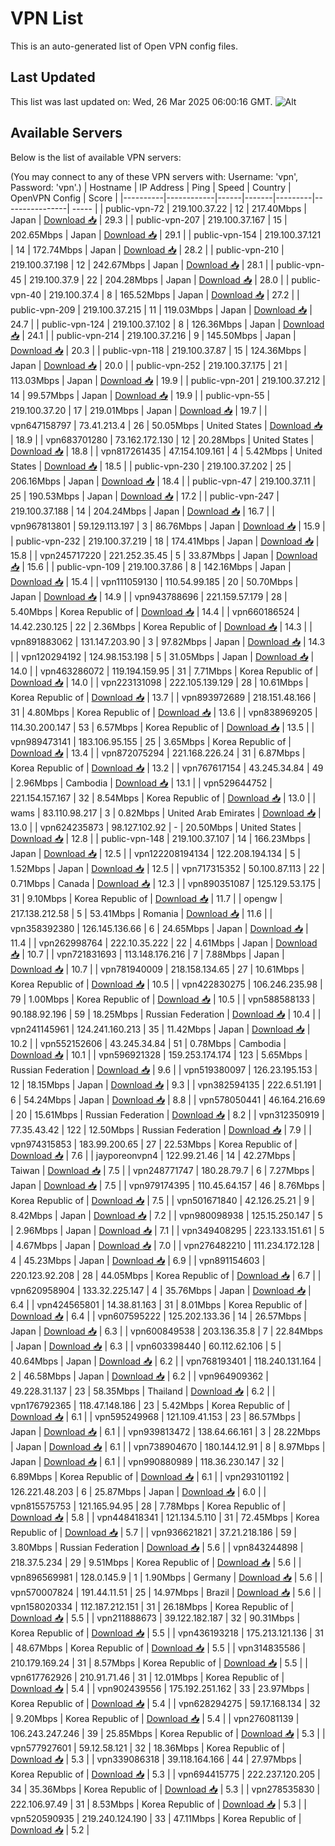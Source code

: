 # VPN List

This is an auto-generated list of Open VPN config files.

## Last Updated

This list was last updated on: Wed, 26 Mar 2025 06:00:16 GMT.
![Alt](https://repobeats.axiom.co/api/embed/186b98318ef1479477931607c1ad7d823f12451f.svg "Repobeats analytics image")

## Available Servers

Below is the list of available VPN servers:

(You may connect to any of these VPN servers with: Username: 'vpn', Password: 'vpn'.)
| Hostname | IP Address | Ping | Speed | Country | OpenVPN Config | Score |
|----------|------------|------|-------|---------|----------------| ----- |
| public-vpn-72 | 219.100.37.22 | 12 | 217.40Mbps | Japan | [Download 📥](./configs/server_0_JP.ovpn) | 29.3 |
| public-vpn-207 | 219.100.37.167 | 15 | 202.65Mbps | Japan | [Download 📥](./configs/server_1_JP.ovpn) | 29.1 |
| public-vpn-154 | 219.100.37.121 | 14 | 172.74Mbps | Japan | [Download 📥](./configs/server_2_JP.ovpn) | 28.2 |
| public-vpn-210 | 219.100.37.198 | 12 | 242.67Mbps | Japan | [Download 📥](./configs/server_3_JP.ovpn) | 28.1 |
| public-vpn-45 | 219.100.37.9 | 22 | 204.28Mbps | Japan | [Download 📥](./configs/server_4_JP.ovpn) | 28.0 |
| public-vpn-40 | 219.100.37.4 | 8 | 165.52Mbps | Japan | [Download 📥](./configs/server_5_JP.ovpn) | 27.2 |
| public-vpn-209 | 219.100.37.215 | 11 | 119.03Mbps | Japan | [Download 📥](./configs/server_6_JP.ovpn) | 24.7 |
| public-vpn-124 | 219.100.37.102 | 8 | 126.36Mbps | Japan | [Download 📥](./configs/server_7_JP.ovpn) | 24.1 |
| public-vpn-214 | 219.100.37.216 | 9 | 145.50Mbps | Japan | [Download 📥](./configs/server_8_JP.ovpn) | 20.3 |
| public-vpn-118 | 219.100.37.87 | 15 | 124.36Mbps | Japan | [Download 📥](./configs/server_9_JP.ovpn) | 20.0 |
| public-vpn-252 | 219.100.37.175 | 21 | 113.03Mbps | Japan | [Download 📥](./configs/server_10_JP.ovpn) | 19.9 |
| public-vpn-201 | 219.100.37.212 | 14 | 99.57Mbps | Japan | [Download 📥](./configs/server_11_JP.ovpn) | 19.9 |
| public-vpn-55 | 219.100.37.20 | 17 | 219.01Mbps | Japan | [Download 📥](./configs/server_12_JP.ovpn) | 19.7 |
| vpn647158797 | 73.41.213.4 | 26 | 50.05Mbps | United States | [Download 📥](./configs/server_13_US.ovpn) | 18.9 |
| vpn683701280 | 73.162.172.130 | 12 | 20.28Mbps | United States | [Download 📥](./configs/server_14_US.ovpn) | 18.8 |
| vpn817261435 | 47.154.109.161 | 4 | 5.42Mbps | United States | [Download 📥](./configs/server_15_US.ovpn) | 18.5 |
| public-vpn-230 | 219.100.37.202 | 25 | 206.16Mbps | Japan | [Download 📥](./configs/server_16_JP.ovpn) | 18.4 |
| public-vpn-47 | 219.100.37.11 | 25 | 190.53Mbps | Japan | [Download 📥](./configs/server_17_JP.ovpn) | 17.2 |
| public-vpn-247 | 219.100.37.188 | 14 | 204.24Mbps | Japan | [Download 📥](./configs/server_18_JP.ovpn) | 16.7 |
| vpn967813801 | 59.129.113.197 | 3 | 86.76Mbps | Japan | [Download 📥](./configs/server_19_JP.ovpn) | 15.9 |
| public-vpn-232 | 219.100.37.219 | 18 | 174.41Mbps | Japan | [Download 📥](./configs/server_20_JP.ovpn) | 15.8 |
| vpn245717220 | 221.252.35.45 | 5 | 33.87Mbps | Japan | [Download 📥](./configs/server_21_JP.ovpn) | 15.6 |
| public-vpn-109 | 219.100.37.86 | 8 | 142.16Mbps | Japan | [Download 📥](./configs/server_22_JP.ovpn) | 15.4 |
| vpn111059130 | 110.54.99.185 | 20 | 50.70Mbps | Japan | [Download 📥](./configs/server_23_JP.ovpn) | 14.9 |
| vpn943788696 | 221.159.57.179 | 28 | 5.40Mbps | Korea Republic of | [Download 📥](./configs/server_24_KR.ovpn) | 14.4 |
| vpn660186524 | 14.42.230.125 | 22 | 2.36Mbps | Korea Republic of | [Download 📥](./configs/server_25_KR.ovpn) | 14.3 |
| vpn891883062 | 131.147.203.90 | 3 | 97.82Mbps | Japan | [Download 📥](./configs/server_26_JP.ovpn) | 14.3 |
| vpn120294192 | 124.98.153.198 | 5 | 31.05Mbps | Japan | [Download 📥](./configs/server_27_JP.ovpn) | 14.0 |
| vpn463286072 | 119.194.159.95 | 31 | 7.71Mbps | Korea Republic of | [Download 📥](./configs/server_28_KR.ovpn) | 14.0 |
| vpn223131098 | 222.105.139.129 | 28 | 10.61Mbps | Korea Republic of | [Download 📥](./configs/server_29_KR.ovpn) | 13.7 |
| vpn893972689 | 218.151.48.166 | 31 | 4.80Mbps | Korea Republic of | [Download 📥](./configs/server_30_KR.ovpn) | 13.6 |
| vpn838969205 | 114.30.200.147 | 53 | 6.57Mbps | Korea Republic of | [Download 📥](./configs/server_31_KR.ovpn) | 13.5 |
| vpn989473141 | 183.106.95.155 | 25 | 3.65Mbps | Korea Republic of | [Download 📥](./configs/server_32_KR.ovpn) | 13.4 |
| vpn872075294 | 221.168.226.24 | 31 | 6.87Mbps | Korea Republic of | [Download 📥](./configs/server_33_KR.ovpn) | 13.2 |
| vpn767617154 | 43.245.34.84 | 49 | 2.96Mbps | Cambodia | [Download 📥](./configs/server_34_KH.ovpn) | 13.1 |
| vpn529644752 | 221.154.157.167 | 32 | 8.54Mbps | Korea Republic of | [Download 📥](./configs/server_35_KR.ovpn) | 13.0 |
| wams | 83.110.98.217 | 3 | 0.82Mbps | United Arab Emirates | [Download 📥](./configs/server_36_AE.ovpn) | 13.0 |
| vpn624235873 | 98.127.102.92 | - | 20.50Mbps | United States | [Download 📥](./configs/server_37_US.ovpn) | 12.8 |
| public-vpn-148 | 219.100.37.107 | 14 | 166.23Mbps | Japan | [Download 📥](./configs/server_38_JP.ovpn) | 12.5 |
| vpn122208194134 | 122.208.194.134 | 5 | 1.52Mbps | Japan | [Download 📥](./configs/server_39_JP.ovpn) | 12.5 |
| vpn717315352 | 50.100.87.113 | 22 | 0.71Mbps | Canada | [Download 📥](./configs/server_40_CA.ovpn) | 12.3 |
| vpn890351087 | 125.129.53.175 | 31 | 9.10Mbps | Korea Republic of | [Download 📥](./configs/server_41_KR.ovpn) | 11.7 |
| opengw | 217.138.212.58 | 5 | 53.41Mbps | Romania | [Download 📥](./configs/server_42_RO.ovpn) | 11.6 |
| vpn358392380 | 126.145.136.66 | 6 | 24.65Mbps | Japan | [Download 📥](./configs/server_43_JP.ovpn) | 11.4 |
| vpn262998764 | 222.10.35.222 | 22 | 4.61Mbps | Japan | [Download 📥](./configs/server_44_JP.ovpn) | 10.7 |
| vpn721831693 | 113.148.176.216 | 7 | 7.88Mbps | Japan | [Download 📥](./configs/server_45_JP.ovpn) | 10.7 |
| vpn781940009 | 218.158.134.65 | 27 | 10.61Mbps | Korea Republic of | [Download 📥](./configs/server_46_KR.ovpn) | 10.5 |
| vpn422830275 | 106.246.235.98 | 79 | 1.00Mbps | Korea Republic of | [Download 📥](./configs/server_47_KR.ovpn) | 10.5 |
| vpn588588133 | 90.188.92.196 | 59 | 18.25Mbps | Russian Federation | [Download 📥](./configs/server_48_RU.ovpn) | 10.4 |
| vpn241145961 | 124.241.160.213 | 35 | 11.42Mbps | Japan | [Download 📥](./configs/server_49_JP.ovpn) | 10.2 |
| vpn552152606 | 43.245.34.84 | 51 | 0.78Mbps | Cambodia | [Download 📥](./configs/server_50_KH.ovpn) | 10.1 |
| vpn596921328 | 159.253.174.174 | 123 | 5.65Mbps | Russian Federation | [Download 📥](./configs/server_51_RU.ovpn) | 9.6 |
| vpn519380097 | 126.23.195.153 | 12 | 18.15Mbps | Japan | [Download 📥](./configs/server_52_JP.ovpn) | 9.3 |
| vpn382594135 | 222.6.51.191 | 6 | 54.24Mbps | Japan | [Download 📥](./configs/server_53_JP.ovpn) | 8.8 |
| vpn578050441 | 46.164.216.69 | 20 | 15.61Mbps | Russian Federation | [Download 📥](./configs/server_54_RU.ovpn) | 8.2 |
| vpn312350919 | 77.35.43.42 | 122 | 12.50Mbps | Russian Federation | [Download 📥](./configs/server_55_RU.ovpn) | 7.9 |
| vpn974315853 | 183.99.200.65 | 27 | 22.53Mbps | Korea Republic of | [Download 📥](./configs/server_56_KR.ovpn) | 7.6 |
| jayporeonvpn4 | 122.99.21.46 | 14 | 42.27Mbps | Taiwan | [Download 📥](./configs/server_57_TW.ovpn) | 7.5 |
| vpn248771747 | 180.28.79.7 | 6 | 7.27Mbps | Japan | [Download 📥](./configs/server_58_JP.ovpn) | 7.5 |
| vpn979174395 | 110.45.64.157 | 46 | 8.76Mbps | Korea Republic of | [Download 📥](./configs/server_59_KR.ovpn) | 7.5 |
| vpn501671840 | 42.126.25.21 | 9 | 8.42Mbps | Japan | [Download 📥](./configs/server_60_JP.ovpn) | 7.2 |
| vpn980098938 | 125.15.250.147 | 5 | 2.96Mbps | Japan | [Download 📥](./configs/server_61_JP.ovpn) | 7.1 |
| vpn349408295 | 223.133.151.61 | 5 | 4.67Mbps | Japan | [Download 📥](./configs/server_62_JP.ovpn) | 7.0 |
| vpn276482210 | 111.234.172.128 | 4 | 45.23Mbps | Japan | [Download 📥](./configs/server_63_JP.ovpn) | 6.9 |
| vpn891154603 | 220.123.92.208 | 28 | 44.05Mbps | Korea Republic of | [Download 📥](./configs/server_64_KR.ovpn) | 6.7 |
| vpn620958904 | 133.32.225.147 | 4 | 35.76Mbps | Japan | [Download 📥](./configs/server_65_JP.ovpn) | 6.4 |
| vpn424565801 | 14.38.81.163 | 31 | 8.01Mbps | Korea Republic of | [Download 📥](./configs/server_66_KR.ovpn) | 6.4 |
| vpn607595222 | 125.202.133.36 | 14 | 26.57Mbps | Japan | [Download 📥](./configs/server_67_JP.ovpn) | 6.3 |
| vpn600849538 | 203.136.35.8 | 7 | 22.84Mbps | Japan | [Download 📥](./configs/server_68_JP.ovpn) | 6.3 |
| vpn603398440 | 60.112.62.106 | 5 | 40.64Mbps | Japan | [Download 📥](./configs/server_69_JP.ovpn) | 6.2 |
| vpn768193401 | 118.240.131.164 | 2 | 46.58Mbps | Japan | [Download 📥](./configs/server_70_JP.ovpn) | 6.2 |
| vpn964909362 | 49.228.31.137 | 23 | 58.35Mbps | Thailand | [Download 📥](./configs/server_71_TH.ovpn) | 6.2 |
| vpn176792365 | 118.47.148.186 | 23 | 5.42Mbps | Korea Republic of | [Download 📥](./configs/server_72_KR.ovpn) | 6.1 |
| vpn595249968 | 121.109.41.153 | 23 | 86.57Mbps | Japan | [Download 📥](./configs/server_73_JP.ovpn) | 6.1 |
| vpn939813472 | 138.64.66.161 | 3 | 28.22Mbps | Japan | [Download 📥](./configs/server_74_JP.ovpn) | 6.1 |
| vpn738904670 | 180.144.12.91 | 8 | 8.97Mbps | Japan | [Download 📥](./configs/server_75_JP.ovpn) | 6.1 |
| vpn990880989 | 118.36.230.147 | 32 | 6.89Mbps | Korea Republic of | [Download 📥](./configs/server_76_KR.ovpn) | 6.1 |
| vpn293101192 | 126.221.48.203 | 6 | 25.87Mbps | Japan | [Download 📥](./configs/server_77_JP.ovpn) | 6.0 |
| vpn815575753 | 121.165.94.95 | 28 | 7.78Mbps | Korea Republic of | [Download 📥](./configs/server_78_KR.ovpn) | 5.8 |
| vpn448418341 | 121.134.5.110 | 31 | 72.45Mbps | Korea Republic of | [Download 📥](./configs/server_79_KR.ovpn) | 5.7 |
| vpn936621821 | 37.21.218.186 | 59 | 3.80Mbps | Russian Federation | [Download 📥](./configs/server_80_RU.ovpn) | 5.6 |
| vpn843244898 | 218.37.5.234 | 29 | 9.51Mbps | Korea Republic of | [Download 📥](./configs/server_81_KR.ovpn) | 5.6 |
| vpn896569981 | 128.0.145.9 | 1 | 1.90Mbps | Germany | [Download 📥](./configs/server_82_DE.ovpn) | 5.6 |
| vpn570007824 | 191.44.11.51 | 25 | 14.97Mbps | Brazil | [Download 📥](./configs/server_83_BR.ovpn) | 5.6 |
| vpn158020334 | 112.187.212.151 | 31 | 26.18Mbps | Korea Republic of | [Download 📥](./configs/server_84_KR.ovpn) | 5.5 |
| vpn211888673 | 39.122.182.187 | 32 | 90.31Mbps | Korea Republic of | [Download 📥](./configs/server_85_KR.ovpn) | 5.5 |
| vpn436193218 | 175.213.121.136 | 31 | 48.67Mbps | Korea Republic of | [Download 📥](./configs/server_86_KR.ovpn) | 5.5 |
| vpn314835586 | 210.179.169.24 | 31 | 8.57Mbps | Korea Republic of | [Download 📥](./configs/server_87_KR.ovpn) | 5.5 |
| vpn617762926 | 210.91.71.46 | 31 | 12.01Mbps | Korea Republic of | [Download 📥](./configs/server_88_KR.ovpn) | 5.4 |
| vpn902439556 | 175.192.251.162 | 33 | 23.97Mbps | Korea Republic of | [Download 📥](./configs/server_89_KR.ovpn) | 5.4 |
| vpn628294275 | 59.17.168.134 | 32 | 9.20Mbps | Korea Republic of | [Download 📥](./configs/server_90_KR.ovpn) | 5.4 |
| vpn276081139 | 106.243.247.246 | 39 | 25.85Mbps | Korea Republic of | [Download 📥](./configs/server_91_KR.ovpn) | 5.3 |
| vpn577927601 | 59.12.58.121 | 32 | 18.36Mbps | Korea Republic of | [Download 📥](./configs/server_92_KR.ovpn) | 5.3 |
| vpn339086318 | 39.118.164.166 | 44 | 27.97Mbps | Korea Republic of | [Download 📥](./configs/server_93_KR.ovpn) | 5.3 |
| vpn694415775 | 222.237.120.205 | 34 | 35.36Mbps | Korea Republic of | [Download 📥](./configs/server_94_KR.ovpn) | 5.3 |
| vpn278535830 | 222.106.97.49 | 31 | 8.53Mbps | Korea Republic of | [Download 📥](./configs/server_95_KR.ovpn) | 5.3 |
| vpn520590935 | 219.240.124.190 | 33 | 47.11Mbps | Korea Republic of | [Download 📥](./configs/server_96_KR.ovpn) | 5.2 |
